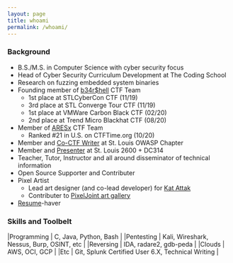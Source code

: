 ```yaml
---
layout: page
title: whoami
permalink: /whoami/
---
```

### Background
* B.S./M.S. in Computer Science with cyber security focus
* Head of Cyber Security Curriculum Development at The Coding School
* Research on fuzzing embedded system binaries
* Founding member of [b34r$hell](https://wustl-bearshell.github.io/) CTF Team
  * 1st place at STLCyberCon CTF (11/19)
  * 3rd place at STL Converge Tour CTF (11/19)
  * 1st place at VMWare Carbon Black CTF (02/20)
  * 2nd place at Trend Micro Blackhat CTF (08/20)
* Member of [ARESx](https://ctftime.org/team/128734) CTF Team
  * Ranked #21 in U.S. on CTFTime.org (10/20)
* Member and [Co-CTF Writer](https://www.meetup.com/OWASP-STL/events/268671040/) at St. Louis OWASP Chapter
* Member and [Presenter](https://www.meetup.com/St-Louis-2600/events/skcdpnybcdbkb/) at St. Louis 2600 + DC314
* Teacher, Tutor, Instructor and all around disseminator of technical information
* Open Source Supporter and Contributer
* Pixel Artist
  * Lead art designer (and co-lead developer) for [Kat Attak](https://katattak.itch.io/kat-attak)
  * Contributer to [PixelJoint art gallery](http://pixeljoint.com/p/136425.htm)
* [Resume](https://github.com/zacheller/zacheller.github.io/blob/master/papers/resume.pdf)-haver
  
### Skills and Toolbelt

|Programming 	| C, Java, Python, Bash					|
|Pentesting 	| Kali, Wireshark, Nessus, Burp, OSINT, etc		|
|Reversing 	| IDA, radare2, gdb-peda				|
|Clouds 	| AWS, OCI, GCP					|
|Etc 		| Git, Splunk Certified User 6.X, Technical Writing	|
